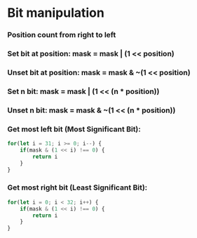# Bit manipulation

### Position count from right to left

### Set bit at position: **mask = mask | (1 << position)**

### Unset bit at position: **mask = mask & ~(1 << position)**

### Set n bit: **mask = mask | (1 << (n * position))**

### Unset n bit: **mask = mask & ~(1 << (n * position))**

### Get most left bit (Most Significant Bit):
``` typescript
for(let i = 31; i >= 0; i--) {
	if(mask & (1 << i) !== 0) {
		return i
	}
}
```


### Get most right bit (Least Significant Bit):
``` typescript
for(let i = 0; i < 32; i++) {
	if(mask & (1 << i) !== 0) {
		return i
	}
}
```
